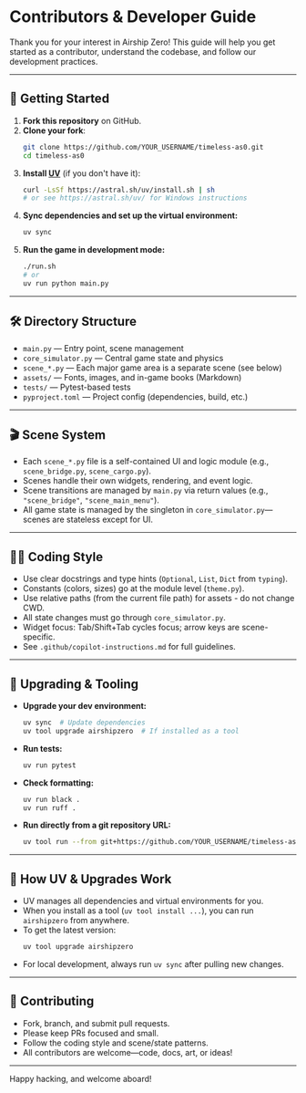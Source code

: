# Contributors & Developer Guide

Thank you for your interest in Airship Zero! This guide will help you get started as a contributor, understand the codebase, and follow our development practices.

---

## 🚦 Getting Started

1. **Fork this repository** on GitHub.
2. **Clone your fork**:
   ```bash
   git clone https://github.com/YOUR_USERNAME/timeless-as0.git
   cd timeless-as0
   ```
3. **Install [UV](https://astral.sh/uv/)** (if you don't have it):
   ```bash
   curl -LsSf https://astral.sh/uv/install.sh | sh
   # or see https://astral.sh/uv/ for Windows instructions
   ```
4. **Sync dependencies and set up the virtual environment:**
   ```bash
   uv sync
   ```
5. **Run the game in development mode:**
   ```bash
   ./run.sh
   # or
   uv run python main.py
   ```

---

## 🛠️ Directory Structure

- `main.py` — Entry point, scene management
- `core_simulator.py` — Central game state and physics
- `scene_*.py` — Each major game area is a separate scene (see below)
- `assets/` — Fonts, images, and in-game books (Markdown)
- `tests/` — Pytest-based tests
- `pyproject.toml` — Project config (dependencies, build, etc.)

---

## 🎬 Scene System

- Each `scene_*.py` file is a self-contained UI and logic module (e.g., `scene_bridge.py`, `scene_cargo.py`).
- Scenes handle their own widgets, rendering, and event logic.
- Scene transitions are managed by `main.py` via return values (e.g., `"scene_bridge"`, `"scene_main_menu"`).
- All game state is managed by the singleton in `core_simulator.py`—scenes are stateless except for UI.

---

## 🧑‍💻 Coding Style

- Use clear docstrings and type hints (`Optional`, `List`, `Dict` from `typing`).
- Constants (colors, sizes) go at the module level (`theme.py`).
- Use relative paths (from the current file path) for assets - do not change CWD.
- All state changes must go through `core_simulator.py`.
- Widget focus: Tab/Shift+Tab cycles focus; arrow keys are scene-specific.
- See `.github/copilot-instructions.md` for full guidelines.

---

## 🔄 Upgrading & Tooling

- **Upgrade your dev environment:**
  ```bash
  uv sync  # Update dependencies
  uv tool upgrade airshipzero  # If installed as a tool
  ```
- **Run tests:**
  ```bash
  uv run pytest
  ```
- **Check formatting:**
  ```bash
  uv run black .
  uv run ruff .
  ```
- **Run directly from a git repository URL:**
  ```bash
  uv tool run --from git+https://github.com/YOUR_USERNAME/timeless-as0 airshipzero
  ```

---

## 🧩 How UV & Upgrades Work

- UV manages all dependencies and virtual environments for you.
- When you install as a tool (`uv tool install ...`), you can run `airshipzero` from anywhere.
- To get the latest version:
  ```bash
  uv tool upgrade airshipzero
  ```
- For local development, always run `uv sync` after pulling new changes.

---

## 🤝 Contributing

- Fork, branch, and submit pull requests.
- Please keep PRs focused and small.
- Follow the coding style and scene/state patterns.
- All contributors are welcome—code, docs, art, or ideas!

---

Happy hacking, and welcome aboard!
